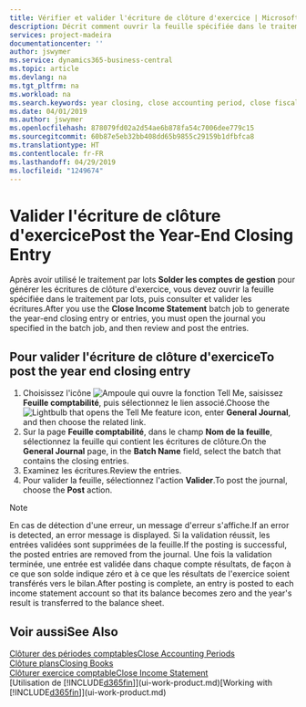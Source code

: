 ```yaml
---
title: Vérifier et valider l'écriture de clôture d'exercice | Microsoft Docs
description: Décrit comment ouvrir la feuille spécifiée dans le traitement par lots Clôturer exercice comptable, puis examiner et valider l'écriture de clôture de fin d'exercice.
services: project-madeira
documentationcenter: ''
author: jswymer
ms.service: dynamics365-business-central
ms.topic: article
ms.devlang: na
ms.tgt_pltfrm: na
ms.workload: na
ms.search.keywords: year closing, close accounting period, close fiscal year, bank account detailed trial balance
ms.date: 04/01/2019
ms.author: jswymer
ms.openlocfilehash: 878079fd02a2d54ae6b878fa54c7006dee779c15
ms.sourcegitcommit: 60b87e5eb32bb408dd65b9855c29159b1dfbfca8
ms.translationtype: HT
ms.contentlocale: fr-FR
ms.lasthandoff: 04/29/2019
ms.locfileid: "1249674"
---
```

# <a name="post-the-year-end-closing-entry"></a><span data-ttu-id="d481e-103">Valider l'écriture de clôture d'exercice</span><span class="sxs-lookup"><span data-stu-id="d481e-103">Post the Year-End Closing Entry</span></span>
<span data-ttu-id="d481e-104">Après avoir utilisé le traitement par lots **Solder les comptes de gestion** pour générer les écritures de clôture d'exercice, vous devez ouvrir la feuille spécifiée dans le traitement par lots, puis consulter et valider les écritures.</span><span class="sxs-lookup"><span data-stu-id="d481e-104">After you use the **Close Income Statement** batch job to generate the year-end closing entry or entries, you must open the journal you specified in the batch job, and then review and post the entries.</span></span>

## <a name="to-post-the-year-end-closing-entry"></a><span data-ttu-id="d481e-105">Pour valider l'écriture de clôture d'exercice</span><span class="sxs-lookup"><span data-stu-id="d481e-105">To post the year end closing entry</span></span>
1. <span data-ttu-id="d481e-106">Choisissez l'icône ![Ampoule qui ouvre la fonction Tell Me](media/ui-search/search_small.png "Dites-moi ce que vous voulez faire"), saisissez **Feuille comptabilité**, puis sélectionnez le lien associé.</span><span class="sxs-lookup"><span data-stu-id="d481e-106">Choose the ![Lightbulb that opens the Tell Me feature](media/ui-search/search_small.png "Tell me what you want to do") icon, enter **General Journal**, and then choose the related link.</span></span>
2. <span data-ttu-id="d481e-107">Sur la page **Feuille comptabilité**, dans le champ **Nom de la feuille**, sélectionnez la feuille qui contient les écritures de clôture.</span><span class="sxs-lookup"><span data-stu-id="d481e-107">On the **General Journal** page, in the **Batch Name** field, select the batch that contains the closing entries.</span></span>
3. <span data-ttu-id="d481e-108">Examinez les écritures.</span><span class="sxs-lookup"><span data-stu-id="d481e-108">Review the entries.</span></span>
4. <span data-ttu-id="d481e-109">Pour valider la feuille, sélectionnez l'action **Valider**.</span><span class="sxs-lookup"><span data-stu-id="d481e-109">To post the journal, choose the **Post** action.</span></span>

> [!NOTE]  
>   <span data-ttu-id="d481e-110">En cas de détection d'une erreur, un message d'erreur s'affiche.</span><span class="sxs-lookup"><span data-stu-id="d481e-110">If an error is detected, an error message is displayed.</span></span> <span data-ttu-id="d481e-111">Si la validation réussit, les entrées validées sont supprimées de la feuille.</span><span class="sxs-lookup"><span data-stu-id="d481e-111">If the posting is successful, the posted entries are removed from the journal.</span></span> <span data-ttu-id="d481e-112">Une fois la validation terminée, une entrée est validée dans chaque compte résultats, de façon à ce que son solde indique zéro et à ce que les résultats de l'exercice soient transférés vers le bilan.</span><span class="sxs-lookup"><span data-stu-id="d481e-112">After posting is complete, an entry is posted to each income statement account so that its balance becomes zero and the year's result is transferred to the balance sheet.</span></span>

## <a name="see-also"></a><span data-ttu-id="d481e-113">Voir aussi</span><span class="sxs-lookup"><span data-stu-id="d481e-113">See Also</span></span>
[<span data-ttu-id="d481e-114">Clôturer des périodes comptables</span><span class="sxs-lookup"><span data-stu-id="d481e-114">Close Accounting Periods</span></span>](year-close-account-periods.md)  
[<span data-ttu-id="d481e-115">Clôture plans</span><span class="sxs-lookup"><span data-stu-id="d481e-115">Closing Books</span></span>](year-close-books.md)  
[<span data-ttu-id="d481e-116">Clôturer exercice comptable</span><span class="sxs-lookup"><span data-stu-id="d481e-116">Close Income Statement</span></span>](year-close-income-statement.md)  
<span data-ttu-id="d481e-117">[Utilisation de [!INCLUDE[d365fin](includes/d365fin_md.md)]](ui-work-product.md)</span><span class="sxs-lookup"><span data-stu-id="d481e-117">[Working with [!INCLUDE[d365fin](includes/d365fin_md.md)]](ui-work-product.md)</span></span>
